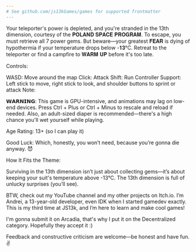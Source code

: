 ```yaml
---
# See github.com/js13kGames/games for supported frontmatter
---
```

Your teleporter's power is depleted, and you're stranded in the 13th dimension, courtesy of the 𝐏𝐎𝐋𝐀𝐍𝐃 𝐒𝐏𝐀𝐂𝐄 𝐏𝐑𝐎𝐆𝐑𝐀𝐌. To escape, you must retrieve all 7 power gems. But beware—your greatest 𝐅𝐄𝐀𝐑 is dying of hypothermia if your temperature drops below -𝟏𝟑°C. Retreat to the teleporter or find a campfire to 𝐖𝐀𝐑𝐌 𝐔𝐏 before it's too late.

Controls:

WASD: Move around the map
Click: Attack
Shift: Run
Controller Support: Left stick to move, right stick to look, and shoulder buttons to sprint or attack
Note:

𝗪𝗔𝗥𝗡𝗜𝗡𝗚: This game is GPU-intensive, and animations may lag on low-end devices. Press Ctrl + Plus or Ctrl + Minus to rescale and reload if needed. Also, an adult-sized diaper is recommended—there's a high chance you'll wet yourself while playing.

Age Rating: 13+ (so I can play it)

Good Luck: Which, honestly, you won’t need, because you’re gonna die anyway. 😈

How It Fits the Theme:

Surviving in the 13th dimension isn’t just about collecting gems—it’s about keeping your suit's temperature above -13°C. The 13th dimension is full of unlucky surprises (you’ll see).

BTW, check out my YouTube channel and my other projects on Itch.io. I’m Andrei, a 13-year-old developer, even IDK when I started gamedev exactly. This is my third time at JS13k, and I’m here to learn and make cool games!

I'm gonna submit it on Arcadia, that's why I put it on the Decentralized category. Hopefully they accept it :)

Feedback and constructive criticism are welcome—be honest and have fun. ✌️